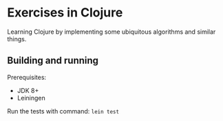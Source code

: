 # Exercises in Clojure

Learning Clojure by implementing some ubiquitous algorithms and similar things. 

## Building and running

Prerequisites:
- JDK 8+
- Leiningen

Run the tests with command: `lein test`
